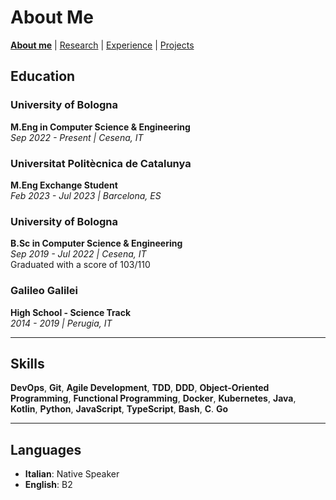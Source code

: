 # About Me
**[About me](./)** |
[Research](/research) |
[Experience](/experience) |
[Projects](/projects)
## Education

### University of Bologna

**M.Eng in Computer Science & Engineering**  
*Sep 2022 - Present | Cesena, IT*

### Universitat Politècnica de Catalunya

**M.Eng Exchange Student**  
*Feb 2023 - Jul 2023 | Barcelona, ES*

### University of Bologna

**B.Sc in Computer Science & Engineering**  
*Sep 2019 - Jul 2022 | Cesena, IT*  
Graduated with a score of 103/110

### Galileo Galilei

**High School - Science Track**  
*2014 - 2019 | Perugia, IT*

---

## Skills

**DevOps**, **Git**, **Agile Development**, **TDD**, **DDD**, **Object-Oriented Programming**, **Functional Programming**, **Docker**, **Kubernetes**, **Java**, **Kotlin**, **Python**, **JavaScript**, **TypeScript**, **Bash**, **C**. **Go**

---

## Languages

- **Italian**: Native Speaker
- **English**: B2



